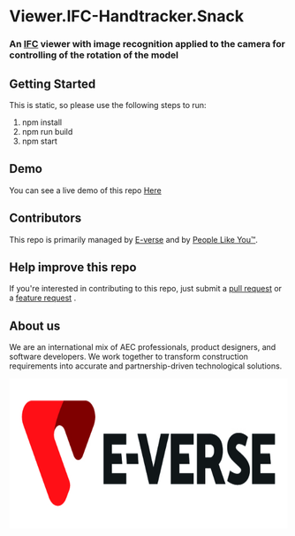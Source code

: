 # Viewer.IFC-Handtracker.Snack

<h3 align="left">An <a href="https://www.buildingsmart.org/standards/bsi-standards/industry-foundation-classes/" target="_blank">IFC</a> viewer with image recognition applied to the camera for controlling of the rotation of the model
<br/>

## Getting Started
This is static, so please use the following steps to run:

1. npm install
2. npm run build
3. npm start
  
## Demo
You can see a live demo of this repo <a href="https://handgesture.e-verse.com/" target="_blank">Here</a>

## Contributors
This repo is primarily managed by [E-verse](https://www.e-verse.co/) and by [People Like You™](https://github.com/EverseDevelopment/Viewer.IFC-Handtracker.Snack/pulse).

## Help improve this repo
If you're interested in contributing to this repo, just submit a [pull request](https://github.com/EverseDevelopment/Viewer.IFC-Handtracker.Snack/pulls) or a [feature request](https://github.com/EverseDevelopment/Viewer.IFC-Handtracker.Snack/issues) .

## About us ##

We are an international mix of AEC professionals, product designers, and software developers. We work together to transform construction requirements into accurate and partnership-driven technological solutions.

<p align="center" width="100%">
    <a href="https://www.e-verse.com/">
    <img src="https://github.com/EverseDevelopment/DynaForge/blob/main/Assets/e-verse_logo_no%20slogan.jpg" width="732" height="271" align="center">
    </a>
</p>
